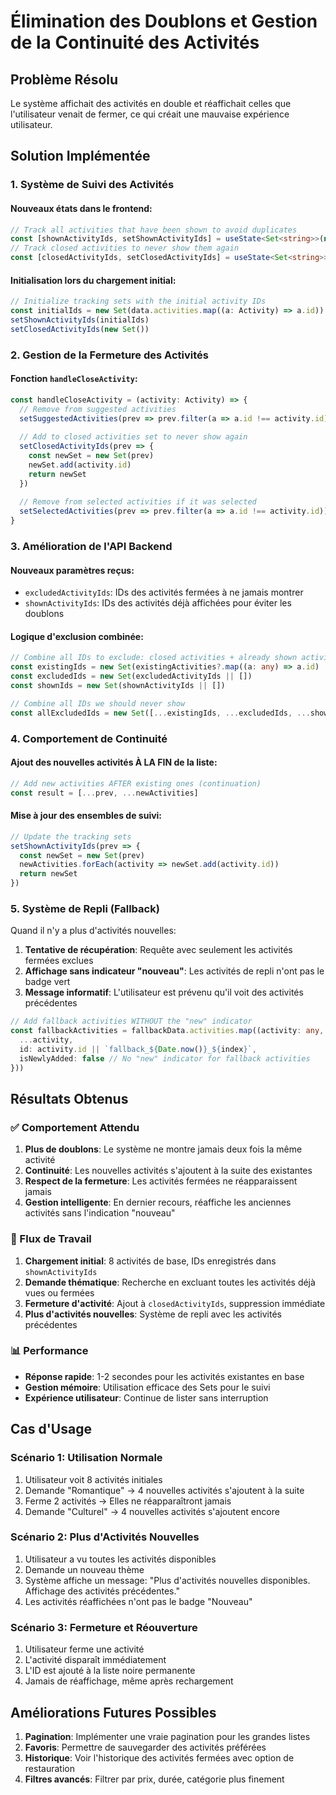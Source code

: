 # Élimination des Doublons et Gestion de la Continuité des Activités

## Problème Résolu

Le système affichait des activités en double et réaffichait celles que l'utilisateur venait de fermer, ce qui créait une mauvaise expérience utilisateur.

## Solution Implémentée

### 1. Système de Suivi des Activités

#### Nouveaux états dans le frontend:
```typescript
// Track all activities that have been shown to avoid duplicates
const [shownActivityIds, setShownActivityIds] = useState<Set<string>>(new Set())
// Track closed activities to never show them again
const [closedActivityIds, setClosedActivityIds] = useState<Set<string>>(new Set())
```

#### Initialisation lors du chargement initial:
```typescript
// Initialize tracking sets with the initial activity IDs
const initialIds = new Set(data.activities.map((a: Activity) => a.id))
setShownActivityIds(initialIds)
setClosedActivityIds(new Set())
```

### 2. Gestion de la Fermeture des Activités

#### Fonction `handleCloseActivity`:
```typescript
const handleCloseActivity = (activity: Activity) => {
  // Remove from suggested activities
  setSuggestedActivities(prev => prev.filter(a => a.id !== activity.id))
  
  // Add to closed activities set to never show again
  setClosedActivityIds(prev => {
    const newSet = new Set(prev)
    newSet.add(activity.id)
    return newSet
  })
  
  // Remove from selected activities if it was selected
  setSelectedActivities(prev => prev.filter(a => a.id !== activity.id))
}
```

### 3. Amélioration de l'API Backend

#### Nouveaux paramètres reçus:
- `excludedActivityIds`: IDs des activités fermées à ne jamais montrer
- `shownActivityIds`: IDs des activités déjà affichées pour éviter les doublons

#### Logique d'exclusion combinée:
```typescript
// Combine all IDs to exclude: closed activities + already shown activities
const existingIds = new Set(existingActivities?.map((a: any) => a.id) || [])
const excludedIds = new Set(excludedActivityIds || [])
const shownIds = new Set(shownActivityIds || [])

// Combine all IDs we should never show
const allExcludedIds = new Set([...existingIds, ...excludedIds, ...shownIds])
```

### 4. Comportement de Continuité

#### Ajout des nouvelles activités À LA FIN de la liste:
```typescript
// Add new activities AFTER existing ones (continuation)
const result = [...prev, ...newActivities]
```

#### Mise à jour des ensembles de suivi:
```typescript
// Update the tracking sets
setShownActivityIds(prev => {
  const newSet = new Set(prev)
  newActivities.forEach(activity => newSet.add(activity.id))
  return newSet
})
```

### 5. Système de Repli (Fallback)

Quand il n'y a plus d'activités nouvelles:
1. **Tentative de récupération**: Requête avec seulement les activités fermées exclues
2. **Affichage sans indicateur "nouveau"**: Les activités de repli n'ont pas le badge vert
3. **Message informatif**: L'utilisateur est prévenu qu'il voit des activités précédentes

```typescript
// Add fallback activities WITHOUT the "new" indicator
const fallbackActivities = fallbackData.activities.map((activity: any, index: number) => ({
  ...activity,
  id: activity.id || `fallback_${Date.now()}_${index}`,
  isNewlyAdded: false // No "new" indicator for fallback activities
}))
```

## Résultats Obtenus

### ✅ Comportement Attendu
1. **Plus de doublons**: Le système ne montre jamais deux fois la même activité
2. **Continuité**: Les nouvelles activités s'ajoutent à la suite des existantes
3. **Respect de la fermeture**: Les activités fermées ne réapparaissent jamais
4. **Gestion intelligente**: En dernier recours, réaffiche les anciennes activités sans l'indication "nouveau"

### 🔄 Flux de Travail
1. **Chargement initial**: 8 activités de base, IDs enregistrés dans `shownActivityIds`
2. **Demande thématique**: Recherche en excluant toutes les activités déjà vues ou fermées
3. **Fermeture d'activité**: Ajout à `closedActivityIds`, suppression immédiate
4. **Plus d'activités nouvelles**: Système de repli avec les activités précédentes

### 📊 Performance
- **Réponse rapide**: 1-2 secondes pour les activités existantes en base
- **Gestion mémoire**: Utilisation efficace des Sets pour le suivi
- **Expérience utilisateur**: Continue de lister sans interruption

## Cas d'Usage

### Scénario 1: Utilisation Normale
1. Utilisateur voit 8 activités initiales
2. Demande "Romantique" → 4 nouvelles activités s'ajoutent à la suite
3. Ferme 2 activités → Elles ne réapparaîtront jamais
4. Demande "Culturel" → 4 nouvelles activités s'ajoutent encore

### Scénario 2: Plus d'Activités Nouvelles
1. Utilisateur a vu toutes les activités disponibles
2. Demande un nouveau thème
3. Système affiche un message: "Plus d'activités nouvelles disponibles. Affichage des activités précédentes."
4. Les activités réaffichées n'ont pas le badge "Nouveau"

### Scénario 3: Fermeture et Réouverture
1. Utilisateur ferme une activité
2. L'activité disparaît immédiatement
3. L'ID est ajouté à la liste noire permanente
4. Jamais de réaffichage, même après rechargement

## Améliorations Futures Possibles

1. **Pagination**: Implémenter une vraie pagination pour les grandes listes
2. **Favoris**: Permettre de sauvegarder des activités préférées
3. **Historique**: Voir l'historique des activités fermées avec option de restauration
4. **Filtres avancés**: Filtrer par prix, durée, catégorie plus finement